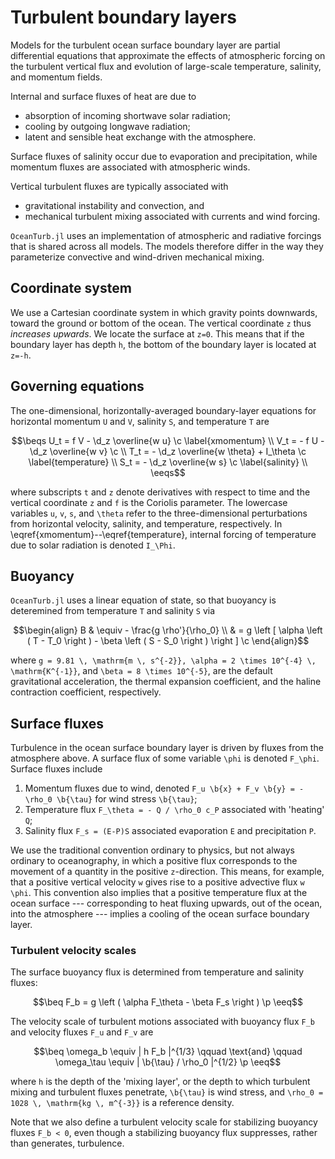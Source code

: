 # Turbulent boundary layers

```math
\newcommand{\c}{\, ,}
\newcommand{\p}{\, .}
\newcommand{\d}{\partial}

\newcommand{\r}[1]{\mathrm{#1}}
\newcommand{\b}[1]{\boldsymbol{#1}}

\newcommand{\ee}{\mathrm{e}}

\newcommand{\beq}{\begin{equation}}
\newcommand{\eeq}{\end{equation}}

\newcommand{\beqs}{\begin{gather}}
\newcommand{\eeqs}{\end{gather}}
```

Models for the turbulent ocean surface boundary layer are partial
differential equations that approximate the effects of
atmospheric forcing on the turbulent vertical flux
and evolution of large-scale temperature, salinity, and momentum
fields.

Internal and surface fluxes of heat are due to

* absorption of incoming shortwave solar radiation;
* cooling by outgoing longwave radiation;
* latent and sensible heat exchange with the atmosphere.

Surface fluxes of salinity occur due to evaporation and precipitation,
while momentum fluxes are associated with atmospheric winds.

Vertical turbulent fluxes are typically associated with

* gravitational instability and convection, and
* mechanical turbulent mixing associated with currents and wind forcing.

`OceanTurb.jl` uses
an implementation of atmospheric and radiative forcings that is shared
across all models.
The models therefore differ in the way they
parameterize convective and wind-driven mechanical mixing.

## Coordinate system

We use a Cartesian coordinate system in which gravity points downwards,
toward the ground or bottom of the ocean. The vertical coordinate ``z``
thus *increases upwards*. We locate the surface at ``z=0``. This means that if
the boundary layer has depth ``h``, the bottom of the boundary layer is
located at ``z=-h``.

## Governing equations

The one-dimensional, horizontally-averaged boundary-layer equations for
horizontal momentum ``U`` and ``V``, salinity ``S``, and
temperature ``T`` are

```math
\beqs
U_t =   f V - \d_z \overline{w u}      \c \label{xmomentum} \\
V_t = - f U - \d_z \overline{w v}      \c \\
T_t =       - \d_z \overline{w \theta} + I_\theta \c \label{temperature} \\
S_t =       - \d_z \overline{w s}      \c \label{salinity} \\
\eeqs
```

where subscripts ``t`` and ``z`` denote derivatives with respect to time
and the vertical coordinate ``z`` and ``f`` is the Coriolis parameter.
The lowercase variables ``u``, ``v``, ``s``, and ``\theta`` refer to the
three-dimensional perturbations from horizontal velocity, salinity, and
temperature, respectively.
In \eqref{xmomentum}--\eqref{temperature}, internal forcing of
temperature due to solar radiation is denoted ``I_\Phi``.

## Buoyancy

`OceanTurb.jl` uses a linear equation of state, so that
buoyancy is deteremined from temperature ``T`` and salinity ``S`` via

```math
\begin{align}
B & \equiv - \frac{g \rho'}{\rho_0} \\
  &     = g \left [ \alpha \left ( T - T_0 \right ) - \beta \left ( S - S_0 \right ) \right ] \c
\end{align}
```

where ``g = 9.81 \, \mathrm{m \, s^{-2}}, \alpha = 2 \times 10^{-4} \, \mathrm{K^{-1}}``, and ``\beta = 8 \times 10^{-5}``,
are the default gravitational acceleration, the thermal expansion coefficient, and the
haline contraction coefficient, respectively.

## Surface fluxes

Turbulence in the ocean surface boundary layer is driven by fluxes from
the atmosphere above.
A surface flux of some variable ``\phi`` is denoted ``F_\phi``.
Surface fluxes include

1. Momentum fluxes due to wind, denoted ``F_u \b{x} + F_v \b{y} = -\rho_0 \b{\tau}`` for wind stress ``\b{\tau}``;
2. Temperature flux ``F_\theta = - Q / \rho_0 c_P`` associated with 'heating' ``Q``;
3. Salinity flux ``F_s = (E-P)S`` associated evaporation ``E`` and precipitation ``P``.

We use the traditional convention ordinary to physics, but not always
ordinary to oceanography, in which a  positive flux corresponds to the
movement of a quantity in the positive ``z``-direction.
This means, for example, that a positive vertical velocity ``w`` gives rise
to a positive advective flux ``w \phi``.
This convention also implies that a positive temperature flux at the ocean surface ---
corresponding to heat fluxing upwards, out of the ocean, into the atmosphere ---
implies a cooling of the ocean surface boundary layer.

### Turbulent velocity scales

The surface buoyancy flux is determined from temperature and
salinity fluxes:

```math
\beq
F_b = g \left ( \alpha F_\theta - \beta F_s \right ) \p
\eeq
```

The velocity scale of turbulent motions associated with
buoyancy flux ``F_b`` and velocity fluxes ``F_u`` and
``F_v`` are

```math
\beq
\omega_b \equiv | h F_b |^{1/3} \qquad \text{and} \qquad \omega_\tau \equiv | \b{\tau} / \rho_0 |^{1/2} \p
\eeq
```

where ``h`` is the depth of the 'mixing layer', or the depth to which
turbulent mixing and turbulent fluxes penetrate, ``\b{\tau}`` is wind stress,
and ``\rho_0 = 1028 \, \mathrm{kg \, m^{-3}}`` is a reference density.

Note that we also define a turbulent velocity scale for
stabilizing buoyancy fluxes ``F_b < 0``, even though
a stabilizing buoyancy flux suppresses, rather than generates,
turbulence.
